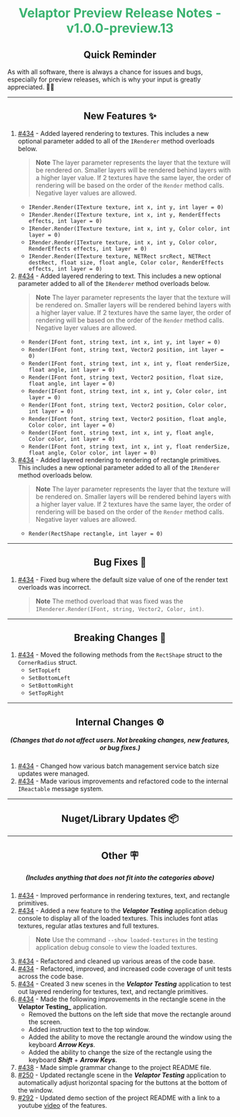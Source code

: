 <h1 align="center" style='color:mediumseagreen;font-weight:bold'>
    Velaptor Preview Release Notes - v1.0.0-preview.13
</h1>

<h2 align="center" style='font-weight:bold'>Quick Reminder</h2>

<div algn="center">

As with all software, there is always a chance for issues and bugs, especially for preview releases, which is why your input is greatly appreciated. 🙏🏼
</div>

---

<h2 style="font-weight:bold" align="center">New Features ✨</h2>

1. [#434](https://github.com/KinsonDigital/Velaptor/issues/434) - Added layered rendering to textures. This includes a new optional parameter added to all of the `IRenderer` method overloads below.
    > **Note**
    > The layer parameter represents the layer that the texture will be rendered on.  Smaller layers will be rendered
    > behind layers with a higher layer value.  If 2 textures have the same layer, the order of rendering will be based
    > on the order of the `Render` method calls.  Negative layer values are allowed.
    - `IRender.Render(ITexture texture, int x, int y, int layer = 0)`
    - `IRender.Render(ITexture texture, int x, int y, RenderEffects effects, int layer = 0)`
    - `IRender.Render(ITexture texture, int x, int y, Color color, int layer = 0)`
    - `IRender.Render(ITexture texture, int x, int y, Color color, RenderEffects effects, int layer = 0)`
    - `IRender.Render(ITexture texture, NETRect srcRect, NETRect destRect, float size, float angle, Color color, RenderEffects effects, int layer = 0)`
2. [#434](https://github.com/KinsonDigital/Velaptor/issues/434) - Added layered rendering to text. This includes a new optional parameter added to all of the `IRenderer` method overloads below.
    > **Note**
    > The layer parameter represents the layer that the texture will be rendered on.  Smaller layers will be rendered
    > behind layers with a higher layer value.  If 2 textures have the same layer, the order of rendering will be based
    > on the order of the `Render` method calls.  Negative layer values are allowed.
    - `Render(IFont font, string text, int x, int y, int layer = 0)`
    - `Render(IFont font, string text, Vector2 position, int layer = 0)`
    - `Render(IFont font, string text, int x, int y, float renderSize, float angle, int layer = 0)`
    - `Render(IFont font, string text, Vector2 position, float size, float angle, int layer = 0)`
    - `Render(IFont font, string text, int x, int y, Color color, int layer = 0)`
    - `Render(IFont font, string text, Vector2 position, Color color, int layer = 0)`
    - `Render(IFont font, string text, Vector2 position, float angle, Color color, int layer = 0)`
    - `Render(IFont font, string text, int x, int y, float angle, Color color, int layer = 0)`
    - `Render(IFont font, string text, int x, int y, float renderSize, float angle, Color color, int layer = 0)`
3. [#434](https://github.com/KinsonDigital/Velaptor/issues/434) - Added layered rendering to rendering of rectangle primitives. This includes a new optional parameter added to all of the `IRenderer` method overloads below.
    > **Note**
    > The layer parameter represents the layer that the texture will be rendered on.  Smaller layers will be rendered
    > behind layers with a higher layer value.  If 2 textures have the same layer, the order of rendering will be based
    > on the order of the `Render` method calls.  Negative layer values are allowed.
    - `Render(RectShape rectangle, int layer = 0)`

---

<h2 style="font-weight:bold" align="center">Bug Fixes 🐛</h2>

1. [#434](https://github.com/KinsonDigital/Velaptor/issues/434) - Fixed bug where the default size value of one of the render text overloads was incorrect.
    > **Note**
    > The method overload that was fixed was the `IRenderer.Render(IFont, string, Vector2, Color, int)`.

---

<h2 style="font-weight:bold" align="center">Breaking Changes 🧨</h2>

1. [#434](https://github.com/KinsonDigital/Velaptor/issues/434) - Moved the following methods from the `RectShape` struct to the `CornerRadius` struct.
   - `SetTopLeft`
   - `SetBottomLeft`
   - `SetBottomRight`
   - `SetTopRight`

---

<h2 style="font-weight:bold" align="center">Internal Changes ⚙️</h2>
<h5 align="center">(Changes that do not affect users.  Not breaking changes, new features, or bug fixes.)</h5>

1. [#434](https://github.com/KinsonDigital/Velaptor/issues/434) - Changed how various batch management service batch size updates were managed.
2. [#434](https://github.com/KinsonDigital/Velaptor/issues/434) - Made various improvements and refactored code to the internal `IReactable` message system.

---

<h2 style="font-weight:bold" align="center">Nuget/Library Updates 📦</h2>

---

<h2 style="font-weight:bold" align="center">Other 🪧</h2>
<h5 align="center">(Includes anything that does not fit into the categories above)</h5>

1. [#434](https://github.com/KinsonDigital/Velaptor/issues/434) - Improved performance in rendering textures, text, and rectangle primitives.
2. [#434](https://github.com/KinsonDigital/Velaptor/issues/434) - Added a new feature to the **_Velaptor Testing_** application debug console to display all of the loaded textures.  This includes font atlas textures, regular atlas textures and full textures.
   > **Note**
   > Use the command `--show loaded-textures` in the testing application debug console to view the loaded textures.
3. [#434](https://github.com/KinsonDigital/Velaptor/issues/434) - Refactored and cleaned up various areas of the code base.
4. [#434](https://github.com/KinsonDigital/Velaptor/issues/434) - Refactored, improved, and increased code coverage of unit tests across the code base.
5. [#434](https://github.com/KinsonDigital/Velaptor/issues/434) - Created 3 new scenes in the **_Velaptor Testing_** application to test out layered rendering for textures, text, and rectangle primitives.
6. [#434](https://github.com/KinsonDigital/Velaptor/issues/434) - Made the following improvements in the rectangle scene in the **Velaptor Testing_** application.
   - Removed the buttons on the left side that move the rectangle around the screen.
   - Added instruction text to the top window.
   - Added the ability to move the rectangle around the window using the keyboard **_Arrow Keys_**.
   - Added the ability to change the size of the rectangle using the keyboard **_Shift_** + **_Arrow Keys_**.
7. [#438](https://github.com/KinsonDigital/Velaptor/issues/438) - Made simple grammar change to the project README file.
8. [#250](https://github.com/KinsonDigital/Velaptor/issues/250) - Updated rectangle scene in the **_Velaptor Testing_** application to automatically adjust horizontal spacing for the buttons at the bottom of the window.
9. [#292](https://github.com/KinsonDigital/Velaptor/issues/292) - Updated demo section of the project README with a link to a youtube [video](https://www.youtube.com/watch?v=nNeVKvkbXc4) of the features.
